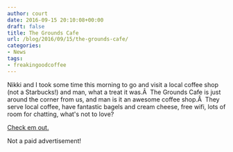 ```yaml
---
author: court
date: 2016-09-15 20:10:08+00:00
draft: false
title: The Grounds Cafe
url: /blog/2016/09/15/the-grounds-cafe/
categories:
- News
tags:
- freakingoodcoffee
---
```


Nikki and I took some time this morning to go and visit a local coffee shop (not a Starbucks!) and man, what a treat it was.Â  The Grounds Cafe is just around the corner from us, and man is it an awesome coffee shop.Â  They serve local coffee, have fantastic bagels and cream cheese, free wifi, lots of room for chatting, what's not to love?

[Check em out.](http://www.thegrounds.ca/)

Not a paid advertisement!

